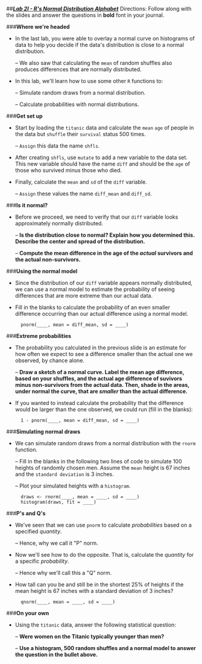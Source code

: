 ##***<u>Lab 2I - R's Normal Distribution Alphabet</u>***
Directions: Follow along with the slides and answer the questions in **bold** font in your journal.

###**Where we're headed**
* In the last lab, you were able to overlay a normal curve on histograms of data to help you
decide if the data's distribution is close to a normal distribution.

    – We also saw that calculating the ```mean``` of random shuffles also produces
    differences that are normally distributed.

* In this lab, we'll learn how to use some other ```R``` functions to:

    – Simulate random draws from a normal distribution.

    – Calculate probabilities with normal distributions.

###**Get set up**
* Start by loading the ```titanic``` data and calculate the ```mean``` ```age``` of people in the data but
```shuffle``` their ```survival``` status 500 times.

    – ```Assign``` this data the name ```shfls```.

* After creating ```shfls```, use ```mutate``` to add a new variable to the data set. This new variable
should have the name ```diff``` and should be the ```age``` of those who survived minus those who
died.

* Finally, calculate the ```mean``` and ```sd``` of the ```diff``` variable.

    – ```Assign``` these values the name ```diff_mean``` and ```diff_sd```.

###**Is it normal?**
* Before we proceed, we need to verify that our ```diff``` variable looks approximately normally
distributed.

    – **Is the distribution close to normal? Explain how you determined this.
    Describe the center and spread of the distribution.**

    – **Compute the mean difference in the age of the *actual* survivors and the actual
    non-survivors.**

###**Using the normal model**
* Since the distribution of our ```diff``` variable appears normally distributed, we can use a
normal model to estimate the probability of seeing differences that are more extreme than
our actual data.

* Fill in the blanks to calculate the probability of an even smaller difference occurring than our
actual difference using a normal model.

        pnorm(____, mean = diff_mean, sd = ____)

###**Extreme probabilities**
* The probability you calculated in the previous slide is an estimate for how often we expect to
see a difference smaller than the actual one we observed, by chance alone.

    – **Draw a sketch of a normal curve. Label the mean age difference, based on
    your shuffles, and the actual age difference of suvivors minus non-survivors
    from the actual data. Then, shade in the areas, under normal the curve, that
    are *smaller* than the actual difference.**

* If you wanted to instead calculate the probability that the difference would be larger than the
one observed, we could run (fill in the blanks):

        1 - pnorm(____, mean = diff_mean, sd = ____)

###**Simulating normal draws**
* We can simulate random draws from a normal distribution with the ```rnorm``` function.

    – Fill in the blanks in the following two lines of code to simulate 100 heights of
    randomly chosen men. Assume the ```mean``` height is 67 inches and the ```standard
    deviation``` is 3 inches.

    – Plot your simulated heights with a ```histogram```.


        draws <- rnorm(____, mean = ____, sd = ____)
        histogram(draws, fit = ____)


###**P's and Q's**
* We've seen that we can use ```pnorm``` to calculate *probabilities* based on a specified *quantity*.

    – Hence, why we call it "P" norm.

* Now we'll see how to do the opposite. That is, calculate the *quantity* for a specific
*probability*.

    – Hence why we'll call this a "Q" norm.

* How tall can you be and still be in the shortest 25% of heights if the mean height is 67
inches with a standard deviation of 3 inches?

        qnorm(____, mean = ____, sd = ____)

###**On your own**
* Using the ```titanic``` data, answer the following statistical question:

    – **Were women on the Titanic typically younger than men?**

    – **Use a histogram, 500 random shuffles and a normal model to answer the
    question in the bullet above.**
